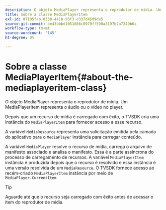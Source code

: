 ```yaml
---
description: O objeto MediaPlayer representa o reprodutor de mídia. Um MediaPlayerItem representa o áudio ou o vídeo no player.
title: Sobre a classe MediaPlayerItem
exl-id: 07105fab-0338-4410-93f3-e337d46d9de5
source-git-commit: be43bbbd1051886c8979ff590a3197b2a7249b6a
workflow-type: tm+mt
source-wordcount: '145'
ht-degree: 0%

---
```


# Sobre a classe MediaPlayerItem{#about-the-mediaplayeritem-class}

O objeto MediaPlayer representa o reprodutor de mídia. Um MediaPlayerItem representa o áudio ou o vídeo no player.

Depois que um recurso de mídia é carregado com êxito, o TVSDK cria uma instância do `MediaPlayerItem` para fornecer acesso a esse recurso.

A variável `MediaResource` representa uma solicitação emitida pela camada do aplicativo para o `MediaPlayer` instância para carregar conteúdo.

A variável `MediaPlayer` resolve o recurso de mídia, carrega o arquivo de manifesto associado e analisa o manifesto. Essa é a parte assíncrona do processo de carregamento de recursos. A variável `MediaPlayerItem` instância é produzida depois que o recurso é resolvido e essa instância é uma versão resolvida de um `MediaResource`. O TVSDK fornece acesso ao recém-criado `MediaPlayerItem` instância por meio de `MediaPlayer.CurrentItem`

>[!TIP]
>
>Aguarde até que o recurso seja carregado com êxito antes de acessar o item do reprodutor de mídia.
